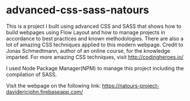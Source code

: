 # advanced-css-sass-natours

This is a project I built using advanced CSS and SASS that shows how to build webpages using Flow Layout and how to manage projects in accordance to best practices and known methodologies. There are also a lot of amazing CSS techniques applied to this modern webpage. Credit to Jonas Schmedtmann, author of an online course, for the knowledge imparted. For more amazing CSS techniques, visit http://codingheroes.io/

I used Node Package Manager(NPM) to manage this project including the compilation of SASS.

Visit the webpage on the following link:
https://natours-project-davidericjohn.firebaseapp.com/

